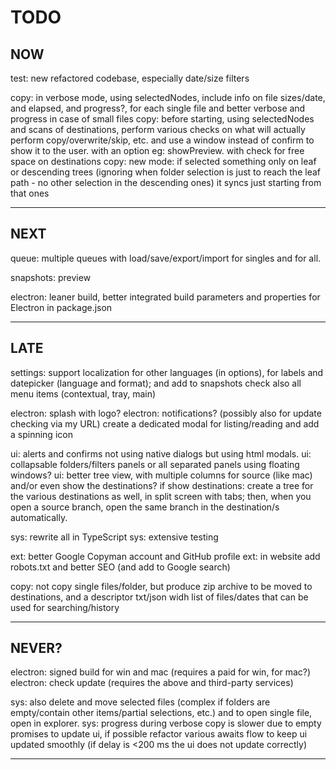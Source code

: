 # TODO

## NOW
test: new refactored codebase, especially date/size filters

copy: in verbose mode, using selectedNodes, include info on file sizes/date, and elapsed, and progress?, for each single file
      and better verbose and progress in case of small files
copy: before starting, using selectedNodes and scans of destinations, perform various checks on what will actually perform copy/overwrite/skip, etc.
      and use a window instead of confirm to show it to the user.
      with an option eg: showPreview. with check for free space on destinations
copy: new mode: if selected something only on leaf or descending trees (ignoring when folder selection is just to reach the leaf path - no other selection in the descending ones) it syncs just starting from that ones

--- 

## NEXT
queue: multiple queues with load/save/export/import for singles and for all.

snapshots: preview

electron: leaner build, better integrated build parameters and properties for Electron in package.json

---

## LATE
settings: support localization for other languages (in options), for labels and datepicker (language and format); 
          and add to snapshots
          check also all menu items (contextual, tray, main)

electron: splash with logo?
electron: notifications? (possibly also for update checking via my URL)
          create a dedicated modal for listing/reading and add a spinning icon

ui: alerts and confirms not using native dialogs but using html modals.
ui: collapsable folders/filters panels or all separated panels using floating windows?
ui: better tree view, with multiple columns for source (like mac) and/or even show the destinations?
    if show destinations: create a tree for the various destinations as well, in split screen with tabs; 
    then, when you open a source branch, open the same branch in the destination/s automatically.

sys: rewrite all in TypeScript
sys: extensive testing

ext: better Google Copyman account and GitHub profile
ext: in website add robots.txt and better SEO (and add to Google search)

copy: not copy single files/folder, but produce zip archive to be moved to destinations, and a descriptor txt/json widh list of files/dates that can be used for searching/history


---

## NEVER?
electron: signed build for win and mac (requires a paid  for win, for mac?) 
electron: check update (requires the above and third-party services)

sys: also delete and move selected files (complex if folders are empty/contain other items/partial selections, etc.) and to open single file, open in explorer.
sys: progress during verbose copy is slower due to empty promises to update ui, if possible refactor various awaits flow to keep ui updated smoothly (if delay is <200 ms the ui does not update correctly)

---